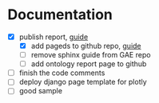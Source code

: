 # Documentation


- [x] publish report, [guide](https://coderefinery.github.io/documentation/gh_workflow/)
    - [x] add pageds to github repo, [guide](https://docs.github.com/en/pages/getting-started-with-github-pages/creating-a-github-pages-site)
    - [ ] remove sphinx guide from GAE repo
    - [ ] add ontology report page to github

- [ ] finish the code comments
- [ ] deploy django page template for plotly
- [ ] good sample
